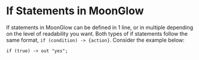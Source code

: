 <!-- if_statements.md -->

# If Statements in MoonGlow

If statements in MoonGlow can be defined in 1 line, or in multiple depending on the level of readability you want. Both types of if statements follow the same format, `if (condition) -> {action}`. Consider the example below:

```MoonGlow
if (true) -> out "yes";
```